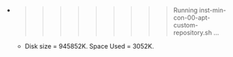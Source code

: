 * >>>>>>>>> Running inst-min-con-00-apt-custom-repository.sh ...
  * Disk size = 945852K. Space Used = 3052K.
